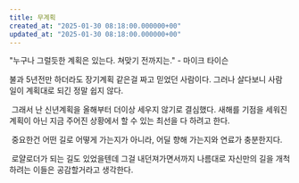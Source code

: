 ```yaml
---
title: 무계획
created_at: "2025-01-30 08:18:00.000000+00"
updated_at: "2025-01-30 08:18:00.000000+00"
---
```


"누구나 그럴듯한 계획은 있는다. 쳐맞기 전까지는." - 마이크 타이슨
​

불과 5년전만 하더라도 장기계획 같은걸 짜고 믿었던 사람이다. 그러나 살다보니 사람 일이 계획대로 되긴 정말 쉽지 않다.

​
그래서 난 신년계획을 올해부터 더이상 세우지 않기로 결심했다. 새해를 기점을 세워진 계획이 아닌 지금 주어진 상황에서 할 수 있는 최선을 다 하려고 한다.

​
중요한건 어떤 길로 어떻게 가는지가 아니라, 어딜 향해 가는지와 연료가 충분한지다.

​
로얄로더가 되는 길도 있었을텐데 그걸 내던져가면서까지 나름대로 자신만의 길을 개척하려는 이들은 공감할거라고 생각한다.